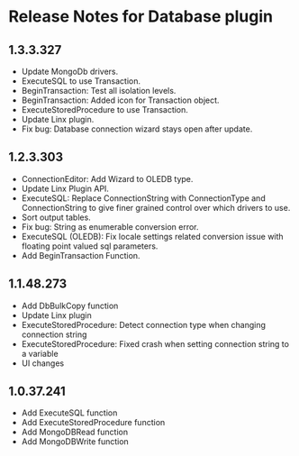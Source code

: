 # Release Notes for Database plugin

<a id="1_3_3_327"></a>
## 1.3.3.327
- Update MongoDb drivers.
- ExecuteSQL to use Transaction.
- BeginTransaction: Test all isolation levels.
- BeginTransaction: Added icon for Transaction object.
- ExecuteStoredProcedure to use Transaction.
- Update Linx plugin.
- Fix bug: Database connection wizard stays open after update.

<a id="1_2_3_303"></a>
## 1.2.3.303
- ConnectionEditor: Add Wizard to OLEDB type.
- Update Linx Plugin API.
- ExecuteSQL: Replace ConnectionString with ConnectionType and ConnectionString to give finer grained control over which drivers to use.
- Sort output tables.
- Fix bug: String as enumerable conversion error.
- ExecuteSQL (OLEDB): Fix locale settings related conversion issue with floating point valued sql parameters.
- Add BeginTransaction Function.

<a id="1_1_48_273"></a>
## 1.1.48.273
- Add DbBulkCopy function
- Update Linx plugin
- ExecuteStoredProcedure: Detect connection type when changing connection string
- ExecuteStoredProcedure: Fixed crash when setting connection string to a variable 
- UI changes

<a id="1_0_37_241"></a>
## 1.0.37.241
- Add ExecuteSQL function
- Add ExecuteStoredProcedure function
- Add MongoDBRead function
- Add MongoDBWrite function
